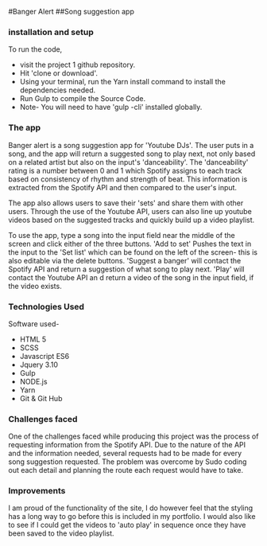 #Banger Alert
##Song suggestion app
### installation and setup

To run the code,

* visit the project 1 github repository.
* Hit 'clone or download'.
* Using your terminal, run the Yarn install command to install the dependencies needed.
* Run Gulp to compile the  Source Code.
* Note- You will need to have 'gulp -cli' installed globally. 

### The app

Banger alert is a song suggestion app for 'Youtube DJs'. The user puts in a song, and the app will return a suggested song to play next, not only based on a related artist but also on the input's 'danceability'. The 'danceability' rating is a number between 0 and 1 which Spotify assigns to each track based on consistency of rhythm and strength of beat. This information is extracted from the Spotify API and then compared to the user's input. 

The app also allows users to save their 'sets' and share them with other users. Through the use of the Youtube API, users can also line up youtube videos based on the suggested tracks and quickly build up a video playlist. 

To use the app, type a song into the input field near the middle of the screen and click either of the three buttons. 'Add to set' Pushes the text in the input to the 'Set list' which can be found on the left of the screen- this is also editable via the delete buttons. 'Suggest a banger' will contact the Spotify API and return a suggestion of what song to play next. 'Play' will contact the Youtube API an d return a video of the song in the input field, if the video exists. 



### Technologies Used 

Software used-

* HTML 5
* SCSS
* Javascript ES6
* Jquery 3.10
* Gulp
* NODE.js
* Yarn
* Git & Git Hub


### Challenges faced
One of the challenges faced while producing this project was the process of requesting information from the Spotify API. Due to the nature of the API and the information needed, several requests had to be made for every song suggestion requested. The problem was overcome by Sudo coding out  each detail and planning the route each request would have to take. 

### Improvements
I am proud of the functionality of the site, I do however feel that the styling has a long way to go before this is included in my portfolio. I would also like to see if I could get the videos to 'auto play' in sequence once they have been saved to the video playlist. 
